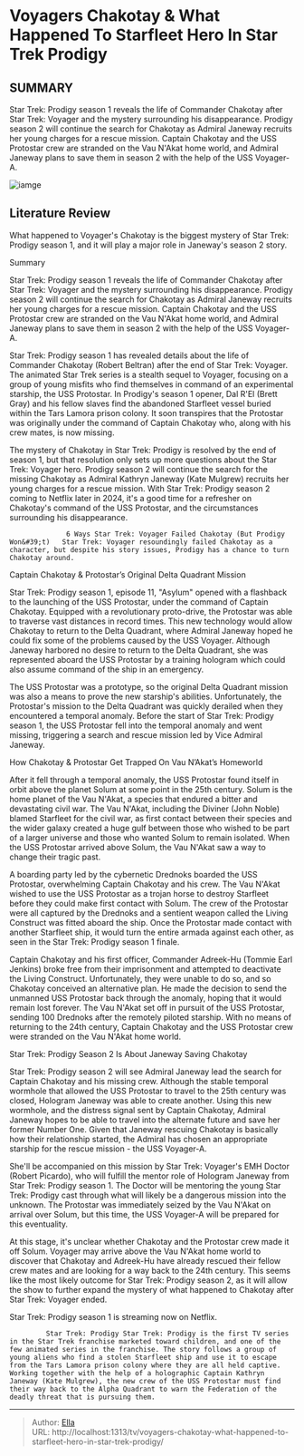 # Voyagers Chakotay &amp; What Happened To Starfleet Hero In Star Trek Prodigy


## SUMMARY 



  Star Trek: Prodigy season 1 reveals the life of Commander Chakotay after Star Trek: Voyager and the mystery surrounding his disappearance.   Prodigy season 2 will continue the search for Chakotay as Admiral Janeway recruits her young charges for a rescue mission.   Captain Chakotay and the USS Protostar crew are stranded on the Vau N&#39;Akat home world, and Admiral Janeway plans to save them in season 2 with the help of the USS Voyager-A.  

![iamge](https://static1.srcdn.com/wordpress/wp-content/uploads/2023/12/star-trek-prodigy-chakotay-protostar-what-happened.jpg)

## Literature Review
What happened to Voyager&#39;s Chakotay is the biggest mystery of Star Trek: Prodigy season 1, and it will play a major role in Janeway&#39;s season 2 story.





Summary

  Star Trek: Prodigy season 1 reveals the life of Commander Chakotay after Star Trek: Voyager and the mystery surrounding his disappearance.   Prodigy season 2 will continue the search for Chakotay as Admiral Janeway recruits her young charges for a rescue mission.   Captain Chakotay and the USS Protostar crew are stranded on the Vau N&#39;Akat home world, and Admiral Janeway plans to save them in season 2 with the help of the USS Voyager-A.  







Star Trek: Prodigy season 1 has revealed details about the life of Commander Chakotay (Robert Beltran) after the end of Star Trek: Voyager. The animated Star Trek series is a stealth sequel to Voyager, focusing on a group of young misfits who find themselves in command of an experimental starship, the USS Protostar. In Prodigy&#39;s season 1 opener, Dal R&#39;El (Brett Gray) and his fellow slaves find the abandoned Starfleet vessel buried within the Tars Lamora prison colony. It soon transpires that the Protostar was originally under the command of Captain Chakotay who, along with his crew mates, is now missing.

The mystery of Chakotay in Star Trek: Prodigy is resolved by the end of season 1, but that resolution only sets up more questions about the Star Trek: Voyager hero. Prodigy season 2 will continue the search for the missing Chakotay as Admiral Kathryn Janeway (Kate Mulgrew) recruits her young charges for a rescue mission. With Star Trek: Prodigy season 2 coming to Netflix later in 2024, it&#39;s a good time for a refresher on Chakotay&#39;s command of the USS Protostar, and the circumstances surrounding his disappearance.




                  6 Ways Star Trek: Voyager Failed Chakotay (But Prodigy Won&#39;t)   Star Trek: Voyager resoundingly failed Chakotay as a character, but despite his story issues, Prodigy has a chance to turn Chakotay around.     


 Captain Chakotay &amp; Protostar’s Original Delta Quadrant Mission 
          

Star Trek: Prodigy season 1, episode 11, &#34;Asylum&#34; opened with a flashback to the launching of the USS Protostar, under the command of Captain Chakotay. Equipped with a revolutionary proto-drive, the Protostar was able to traverse vast distances in record times. This new technology would allow Chakotay to return to the Delta Quadrant, where Admiral Janeway hoped he could fix some of the problems caused by the USS Voyager. Although Janeway harbored no desire to return to the Delta Quadrant, she was represented aboard the USS Protostar by a training hologram which could also assume command of the ship in an emergency.




The USS Protostar was a prototype, so the original Delta Quadrant mission was also a means to prove the new starship&#39;s abilities. Unfortunately, the Protostar&#39;s mission to the Delta Quadrant was quickly derailed when they encountered a temporal anomaly. Before the start of Star Trek: Prodigy season 1, the USS Protostar fell into the temporal anomaly and went missing, triggering a search and rescue mission led by Vice Admiral Janeway.



 How Chakotay &amp; Protostar Get Trapped On Vau N’Akat’s Homeworld 
         

After it fell through a temporal anomaly, the USS Protostar found itself in orbit above the planet Solum at some point in the 25th century. Solum is the home planet of the Vau N&#39;Akat, a species that endured a bitter and devastating civil war. The Vau N&#39;Akat, including the Diviner (John Noble) blamed Starfleet for the civil war, as first contact between their species and the wider galaxy created a huge gulf between those who wished to be part of a larger universe and those who wanted Solum to remain isolated. When the USS Protostar arrived above Solum, the Vau N&#39;Akat saw a way to change their tragic past.




A boarding party led by the cybernetic Drednoks boarded the USS Protostar, overwhelming Captain Chakotay and his crew. The Vau N&#39;Akat wished to use the USS Protostar as a trojan horse to destroy Starfleet before they could make first contact with Solum. The crew of the Protostar were all captured by the Drednoks and a sentient weapon called the Living Construct was fitted aboard the ship. Once the Protostar made contact with another Starfleet ship, it would turn the entire armada against each other, as seen in the Star Trek: Prodigy season 1 finale.

Captain Chakotay and his first officer, Commander Adreek-Hu (Tommie Earl Jenkins) broke free from their imprisonment and attempted to deactivate the Living Construct. Unfortunately, they were unable to do so, and so Chakotay conceived an alternative plan. He made the decision to send the unmanned USS Protostar back through the anomaly, hoping that it would remain lost forever. The Vau N&#39;Akat set off in pursuit of the USS Protostar, sending 100 Drednoks after the remotely piloted starship. With no means of returning to the 24th century, Captain Chakotay and the USS Protostar crew were stranded on the Vau N&#39;Akat home world.






 Star Trek: Prodigy Season 2 Is About Janeway Saving Chakotay 
          

Star Trek: Prodigy season 2 will see Admiral Janeway lead the search for Captain Chakotay and his missing crew. Although the stable temporal wormhole that allowed the USS Protostar to travel to the 25th century was closed, Hologram Janeway was able to create another. Using this new wormhole, and the distress signal sent by Captain Chakotay, Admiral Janeway hopes to be able to travel into the alternate future and save her former Number One. Given that Janeway rescuing Chakotay is basically how their relationship started, the Admiral has chosen an appropriate starship for the rescue mission - the USS Voyager-A.

She&#39;ll be accompanied on this mission by Star Trek: Voyager&#39;s EMH Doctor (Robert Picardo), who will fulfill the mentor role of Hologram Janeway from Star Trek: Prodigy season 1. The Doctor will be mentoring the young Star Trek: Prodigy cast through what will likely be a dangerous mission into the unknown. The Protostar was immediately seized by the Vau N&#39;Akat on arrival over Solum, but this time, the USS Voyager-A will be prepared for this eventuality.




At this stage, it&#39;s unclear whether Chakotay and the Protostar crew made it off Solum. Voyager may arrive above the Vau N&#39;Akat home world to discover that Chakotay and Adreek-Hu have already rescued their fellow crew mates and are looking for a way back to the 24th century. This seems like the most likely outcome for Star Trek: Prodigy season 2, as it will allow the show to further expand the mystery of what happened to Chakotay after Star Trek: Voyager ended.

Star Trek: Prodigy season 1 is streaming now on Netflix.

             Star Trek: Prodigy Star Trek: Prodigy is the first TV series in the Star Trek franchise marketed toward children, and one of the few animated series in the franchise. The story follows a group of young aliens who find a stolen Starfleet ship and use it to escape from the Tars Lamora prison colony where they are all held captive. Working together with the help of a holographic Captain Kathryn Janeway (Kate Mulgrew), the new crew of the USS Protostar must find their way back to the Alpha Quadrant to warn the Federation of the deadly threat that is pursuing them.  


---

> Author: [Ella](https://instagram.hk.cn/)  
> URL: http://localhost:1313/tv/voyagers-chakotay-what-happened-to-starfleet-hero-in-star-trek-prodigy/  


